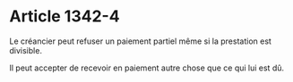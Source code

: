 # Article 1342-4

<p>Le créancier peut refuser un paiement partiel même si la prestation est divisible.</p><p>Il peut accepter de recevoir en paiement autre chose que ce qui lui est dû.</p>